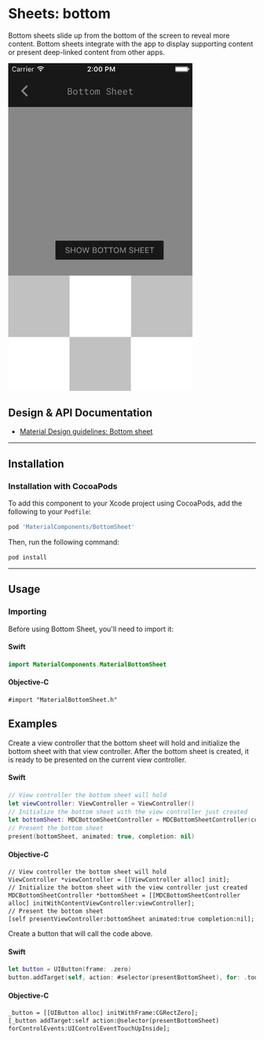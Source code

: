 <!--docs:
title: "Sheets: bottom"
layout: detail
section: components
excerpt: "Bottom sheets slide up from the bottom of the screen to reveal more content."
iconId: animation
path: /catalog/bottom-sheet/
-->


# Sheets: bottom

Bottom sheets slide up from the bottom of the screen to reveal more content. Bottom sheets integrate with the app to display supporting content or present deep-linked content from other apps.

<div class="article__asset article__asset--screenshot">
   <img src="docs/assets/bottom_sheet.png" alt="Bottom Sheet" width="375">
</div>

## Design & API Documentation

<ul class="icon-list">
<li class="icon-list-item icon-list-item--spec"><a href="https://material.io/go/design-sheets-bottom">Material Design guidelines: Bottom sheet</a></li>
</ul>

- - -

## Installation

### Installation with CocoaPods

To add this component to your Xcode project using CocoaPods, add the following to your `Podfile`:

```bash
pod 'MaterialComponents/BottomSheet'
```
<!--{: .code-renderer.code-renderer--install }-->

Then, run the following command:

```bash
pod install
```

- - -

## Usage

### Importing

Before using Bottom Sheet, you'll need to import it:

<!--<div class="material-code-render" markdown="1">-->
#### Swift
```swift
import MaterialComponents.MaterialBottomSheet
```

#### Objective-C

```objc
#import "MaterialBottomSheet.h"
```
<!--</div>-->

## Examples

Create a view controller that the bottom sheet will hold and initialize the bottom sheet with that view controller. After the bottom sheet is created, it is ready to be presented on the current view controller.

<!--<div class="material-code-render" markdown="1">-->
#### Swift
```swift
// View controller the bottom sheet will hold
let viewController: ViewController = ViewController()
// Initialize the bottom sheet with the view controller just created
let bottomSheet: MDCBottomSheetController = MDCBottomSheetController(contentViewController: viewController)
// Present the bottom sheet
present(bottomSheet, animated: true, completion: nil)
```

#### Objective-C
```objc
// View controller the bottom sheet will hold
ViewController *viewController = [[ViewController alloc] init];
// Initialize the bottom sheet with the view controller just created
MDCBottomSheetController *bottomSheet = [[MDCBottomSheetController alloc] initWithContentViewController:viewController];
// Present the bottom sheet
[self presentViewController:bottomSheet animated:true completion:nil];
```

Create a button that will call the code above.

#### Swift
```swift
let button = UIButton(frame: .zero)
button.addTarget(self, action: #selector(presentBottomSheet), for: .touchUpInside)
```

#### Objective-C
```objc
_button = [[UIButton alloc] initWithFrame:CGRectZero];
[_button addTarget:self action:@selector(presentBottomSheet) forControlEvents:UIControlEventTouchUpInside];

```

<!--</div>-->

